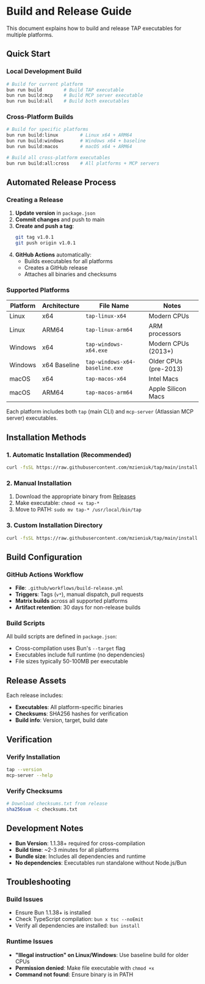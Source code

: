# Build and Release Guide

This document explains how to build and release TAP executables for multiple platforms.

## Quick Start

### Local Development Build
```bash
# Build for current platform
bun run build        # Build TAP executable
bun run build:mcp    # Build MCP server executable
bun run build:all    # Build both executables
```

### Cross-Platform Builds
```bash
# Build for specific platforms
bun run build:linux        # Linux x64 + ARM64
bun run build:windows      # Windows x64 + baseline
bun run build:macos        # macOS x64 + ARM64

# Build all cross-platform executables
bun run build:all:cross    # All platforms + MCP servers
```

## Automated Release Process

### Creating a Release

1. **Update version** in `package.json`
2. **Commit changes** and push to main
3. **Create and push a tag**:
   ```bash
   git tag v1.0.1
   git push origin v1.0.1
   ```
4. **GitHub Actions** automatically:
   - Builds executables for all platforms
   - Creates a GitHub release
   - Attaches all binaries and checksums

### Supported Platforms

| Platform | Architecture | File Name | Notes |
|----------|--------------|-----------|-------|
| Linux | x64 | `tap-linux-x64` | Modern CPUs |
| Linux | ARM64 | `tap-linux-arm64` | ARM processors |
| Windows | x64 | `tap-windows-x64.exe` | Modern CPUs (2013+) |
| Windows | x64 Baseline | `tap-windows-x64-baseline.exe` | Older CPUs (pre-2013) |
| macOS | x64 | `tap-macos-x64` | Intel Macs |
| macOS | ARM64 | `tap-macos-arm64` | Apple Silicon Macs |

Each platform includes both `tap` (main CLI) and `mcp-server` (Atlassian MCP server) executables.

## Installation Methods

### 1. Automatic Installation (Recommended)
```bash
curl -fsSL https://raw.githubusercontent.com/mzieniuk/tap/main/install.sh | bash
```

### 2. Manual Installation
1. Download the appropriate binary from [Releases](https://github.com/mzieniuk/tap/releases)
2. Make executable: `chmod +x tap-*`
3. Move to PATH: `sudo mv tap-* /usr/local/bin/tap`

### 3. Custom Installation Directory
```bash
curl -fsSL https://raw.githubusercontent.com/mzieniuk/tap/main/install.sh | bash -s -- --install-dir ~/.local/bin
```

## Build Configuration

### GitHub Actions Workflow
- **File**: `.github/workflows/build-release.yml`
- **Triggers**: Tags (`v*`), manual dispatch, pull requests
- **Matrix builds** across all supported platforms
- **Artifact retention**: 30 days for non-release builds

### Build Scripts
All build scripts are defined in `package.json`:
- Cross-compilation uses Bun's `--target` flag
- Executables include full runtime (no dependencies)
- File sizes typically 50-100MB per executable

## Release Assets

Each release includes:
- **Executables**: All platform-specific binaries
- **Checksums**: SHA256 hashes for verification
- **Build info**: Version, target, build date

## Verification

### Verify Installation
```bash
tap --version
mcp-server --help
```

### Verify Checksums
```bash
# Download checksums.txt from release
sha256sum -c checksums.txt
```

## Development Notes

- **Bun Version**: 1.1.38+ required for cross-compilation
- **Build time**: ~2-3 minutes for all platforms
- **Bundle size**: Includes all dependencies and runtime
- **No dependencies**: Executables run standalone without Node.js/Bun

## Troubleshooting

### Build Issues
- Ensure Bun 1.1.38+ is installed
- Check TypeScript compilation: `bun x tsc --noEmit`
- Verify all dependencies are installed: `bun install`

### Runtime Issues
- **"Illegal instruction" on Linux/Windows**: Use baseline build for older CPUs
- **Permission denied**: Make file executable with `chmod +x`
- **Command not found**: Ensure binary is in PATH